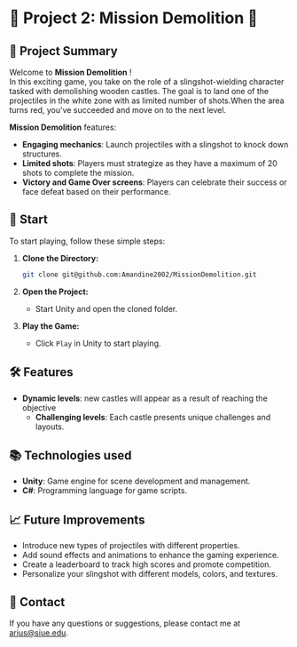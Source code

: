 # 🎯 **Project 2: Mission Demolition** 🏰

## 📜 **Project Summary**

Welcome to **Mission Demolition** ! <br> 
In this exciting game, you take on the role of a slingshot-wielding character tasked with demolishing wooden castles. The goal is to land one of the projectiles in the white zone with as limited number of shots.When the area turns red, you've succeeded and move on to the next level.

**Mission Demolition** features:
- **Engaging mechanics**: Launch projectiles with a slingshot to knock down structures.
- **Limited shots**: Players must strategize as they have a maximum of 20 shots to complete the mission.
- **Victory and Game Over screens**: Players can celebrate their success or face defeat based on their performance.

## 🚀 **Start**

To start playing, follow these simple steps:

1. **Clone the Directory:**

    ```bash
    git clone git@github.com:Amandine2002/MissionDemolition.git
1.  **Open the Project:**

    - Start Unity and open the cloned folder.

2.  **Play the Game:**

    - Click ``Play`` in Unity to start playing.

## 🛠️ **Features**
- **Dynamic levels**: new castles will appear as a result of reaching the objective
    - **Challenging levels**: Each castle presents unique challenges and layouts.

## 📚 **Technologies used**
- **Unity**: Game engine for scene development and management.
- **C#**: Programming language for game scripts.

## 📈 **Future Improvements**
- Introduce new types of projectiles with different properties.
- Add sound effects and animations to enhance the gaming experience.
- Create a leaderboard to track high scores and promote competition.
- Personalize your slingshot with different models, colors, and textures.

## 📧 **Contact**
If you have any questions or suggestions, please contact me at arius@siue.edu.